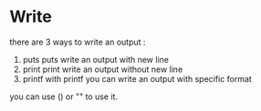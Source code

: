 # Write
there are 3 ways to write an output : 
1. puts 
    puts write an output with new line
2. print 
    print write an output without new line
3. printf
    with printf you can write an output with specific format

you can use () or "" to use it.
